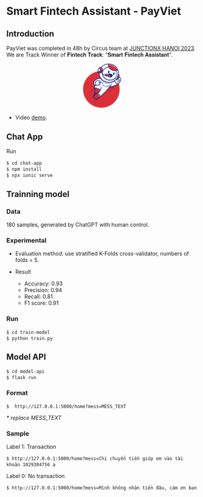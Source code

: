 # Smart Fintech Assistant - PayViet

## Introduction
PayViet was completed in 48h by Circus team at [JUNCTIONX HANOI 2023](https://www.facebook.com/JunctionVietnam). We are Track Winner of 𝐅𝐢𝐧𝐭𝐞𝐜𝐡 𝐓𝐫𝐚𝐜𝐤: “𝐒𝐦𝐚𝐫𝐭 𝐅𝐢𝐧𝐭𝐞𝐜𝐡 𝐀𝐬𝐬𝐢𝐬𝐭𝐚𝐧𝐭”.

<p align="center">
<img width="20%" height="20%" src="PayViet-logo.png">
</p>

* Video [demo](https://drive.google.com/file/d/1NyDqpUrv9sJJ4ex169V7WWIhZ_O5u5bH/view?usp=sharing).

## Chat App
Run

    $ cd chat-app
    $ npm install
    $ npx ionic serve
  
## Trainning model
### Data
180 samples, generated by ChatGPT with human control.
### Experimental
* Evaluation method: use stratified K-Folds cross-validator, numbers of folds = 5.

* Result
  * Accuracy: 0.93
  * Precision: 0.94
  * Recall: 0.81
  * F1 score: 0.91
  
### Run
    $ cd train-model
    $ python train.py

## Model API
    $ cd model-api
    $ flask run

### Format
    $  http://127.0.0.1:5000/home?mess=MESS_TEXT

_* replace MESS_TEXT_

### Sample 	
Label 1: Transaction
  
    $ http://127.0.0.1:5000/home?mess=Chị chuyển tiền giúp em vào tài khoản 1029384756 ạ

Label 0: No transaction
  
    $ http://127.0.0.1:5000/home?mess=Mình không nhận tiền đâu, cám ơn bạn
